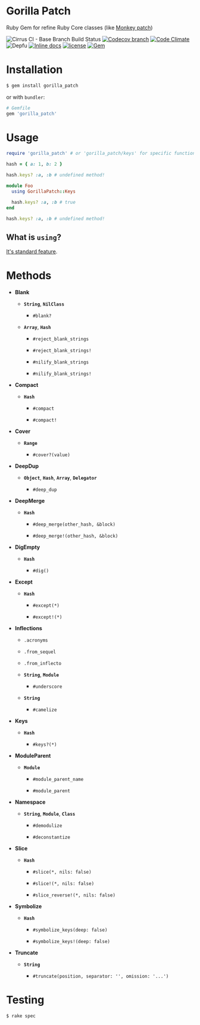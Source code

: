 # Gorilla Patch

Ruby Gem for refine Ruby Core classes (like [Monkey patch](https://en.wikipedia.org/wiki/Monkey_patch))

![Cirrus CI - Base Branch Build Status](https://img.shields.io/cirrus/github/AlexWayfer/gorilla_patch?style=flat-square)
[![Codecov branch](https://img.shields.io/codecov/c/github/AlexWayfer/gorilla_patch/master.svg?style=flat-square)](https://codecov.io/gh/AlexWayfer/gorilla_patch)
[![Code Climate](https://img.shields.io/codeclimate/maintainability/AlexWayfer/gorilla_patch.svg?style=flat-square)](https://codeclimate.com/github/AlexWayfer/gorilla_patch)
![Depfu](https://img.shields.io/depfu/AlexWayfer/gorilla_patch?style=flat-square)
[![Inline docs](https://inch-ci.org/github/AlexWayfer/gorilla_patch.svg?branch=master)](https://inch-ci.org/github/AlexWayfer/gorilla_patch)
[![license](https://img.shields.io/github/license/AlexWayfer/gorilla_patch.svg?style=flat-square)](https://github.com/AlexWayfer/gorilla_patch/blob/master/LICENSE)
[![Gem](https://img.shields.io/gem/v/gorilla_patch.svg?style=flat-square)](https://rubygems.org/gems/gorilla_patch)

# Installation

```bash
$ gem install gorilla_patch
```

or with `bundler`:

```ruby
# Gemfile
gem 'gorilla_patch'
```

# Usage

```ruby
require 'gorilla_patch' # or 'gorilla_patch/keys' for specific functionallity

hash = { a: 1, b: 2 }

hash.keys? :a, :b # undefined method!

module Foo
  using GorillaPatch::Keys

  hash.keys? :a, :b # true
end

hash.keys? :a, :b # undefined method!
```

## What is `using`?

[It's standard feature](http://ruby-doc.org/core/doc/syntax/refinements_rdoc.html).

# Methods

*   **Blank**

    *   **`String`**, **`NilClass`**

        *   `#blank?`

    *   **`Array`**, **`Hash`**

        *   `#reject_blank_strings`

        *   `#reject_blank_strings!`

        *   `#nilify_blank_strings`

        *   `#nilify_blank_strings!`

*   **Compact**

    *   **`Hash`**

        *   `#compact`

        *   `#compact!`

*   **Cover**

    *   **`Range`**

        *   `#cover?(value)`

*   **DeepDup**

    *   **`Object`**, **`Hash`**, **`Array`**, **`Delegator`**

        *   `#deep_dup`

*   **DeepMerge**

    *   **`Hash`**

        *   `#deep_merge(other_hash, &block)`

        *   `#deep_merge!(other_hash, &block)`

*   **DigEmpty**

    *   **`Hash`**

        *   `#dig()`

*   **Except**

    *   **`Hash`**

        *   `#except(*)`

        *   `#except!(*)`

*   **Inflections**

    * `.acronyms`

    * `.from_sequel`

    * `.from_inflecto`

    *   **`String`**, **`Module`**

        *   `#underscore`

    *   **`String`**

        *   `#camelize`

*   **Keys**

    *   **`Hash`**

        *   `#keys?(*)`

*   **ModuleParent**
    *   **`Module`**

        *   `#module_parent_name`

        *   `#module_parent`

*   **Namespace**
    *   **`String`**, **`Module`**, **`Class`**

        *   `#demodulize`

        *   `#deconstantize`

*   **Slice**

    *   **`Hash`**

        *   `#slice(*, nils: false)`

        *   `#slice!(*, nils: false)`

        *   `#slice_reverse!(*, nils: false)`

*   **Symbolize**

    *   **`Hash`**

        *   `#symbolize_keys(deep: false)`

        *   `#symbolize_keys!(deep: false)`

*   **Truncate**

    *   **`String`**

        *   `#truncate(position, separator: '', omission: '...')`

# Testing

```
$ rake spec
```
